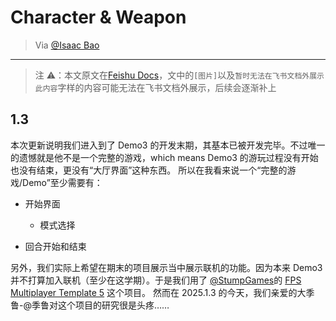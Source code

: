 # Character & Weapon

> Via [@Isaac Bao](https://ganzhe.site)

---

> 注 ⚠️：本文原文在[Feishu Docs](https://m0dorknyq14.feishu.cn/docx/CZlFdMmrUoY3QFx8XVZcaStenBe?from=from_copylink)，文中的`[图片]`以及`暂时无法在飞书文档外展示此内容`字样的内容可能无法在飞书文档外展示，后续会逐渐补上

## 1.3

本次更新说明我们进入到了 Demo3 的开发末期，其基本已被开发完毕。不过唯一的遗憾就是他不是一个完整的游戏，which means Demo3 的游玩过程没有开始也没有结束，更没有“大厅界面”这种东西。
所以在我看来说一个“完整的游戏/Demo”至少需要有：

- 开始界面

  - 模式选择

- 回合开始和结束

另外，我们实际上希望在期末的项目展示当中展示联机的功能。因为本来 Demo3 并不打算加入联机（至少在这学期）。于是我们用了 [@StumpGames](https://www.youtube.com/@StumpGames)的 [FPS Multiplayer Template 5](https://www.unrealengine.com/marketplace/en-US/product/fps-multiplayer-template) 这个项目。
然而在 2025.1.3 的今天，我们亲爱的大季鲁-@季鲁对这个项目的研究很是头疼……
